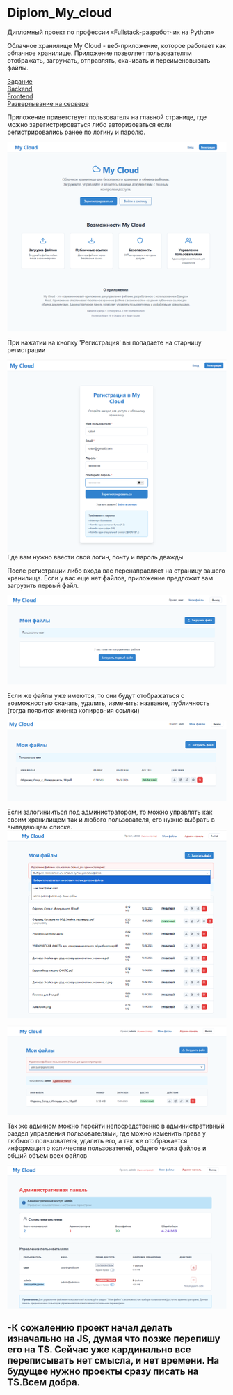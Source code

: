 # Diplom_My_cloud
Дипломный проект по профессии «Fullstack-разработчик на Python»

Облачное хранилище My Cloud - веб-приложение, которое работает как облачное хранилище. Приложение позволяет пользователям отображать, загружать, отправлять, скачивать и переименовывать файлы.

[Задание](/diplom_task.md) \
[Backend](/mycloud/README.MD) \
[Frontend](/frontend/README.md) \
[Развертывание на сервере](/deploy.md)

Приложение приветствует пользователя на главной странице, где можно зарегистрироваться либо авторизоваться если регистрировались ранее по логину и паролю.

![Главная старница](/images/home.png)

При нажатии на кнопку 'Регистрация' вы попадаете на старницу регистрации

![Регистрация](/images/registration.png) Где вам нужно ввести свой логин, почту и пароль дважды

После регистрации либо входа вас перенаправляет на страницу вашего хранилища. Если у вас еще нет файлов, приложение предложит вам загрузить первый файл. 

![Пустое хранилище](/images/storage_empty.png) 
 
Если же файлы уже имеются, то они будут отображаться с возможностью скачать, удалить, изменить: название, публичность (тогда появится иконка копиравния ссылки)

![Хранилище с файлами](/images/storage_file.png) 

Если залогинииться под администратором, то можно управлять как своим хранилищем так и любого пользователя, его нужно выбрать в выпадающем списке.
![Хранилище админа](/images/storage_admin.png)

![Хранилище пользователя под админом](/images/storage_admin_user.png)

Так же админом можно перейти непосредственно в административный раздел управления пользователями, где можно изменить права у любыого пользователя, удалить его, а так же отображается информация о количестве пользователей, общего числа файлов и общий объем всех файлов

![](/images/administration.png)

-К сожалению проект начал делать изначально на JS, думая что позже перепишу его на TS. Сейчас уже кардинально все переписывать нет смысла, и нет времени. На будущее нужно проекты сразу писать на TS.Всем добра.
-


